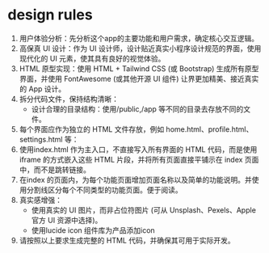 # design rules

1. 用户体验分析：先分析这个app的主要功能和用户需求，确定核心交互逻辑。
2. 高保真 UI 设计：作为 UI 设计师，设计贴近真实小程序设计规范的界面，使用现代化的 UI 元素，使其具有良好的视觉体验。
3. HTML 原型实现：使用 HTML + Tailwind CSS (或 Bootstrap) 生成所有原型界面，并使用 FontAwesome (或其他开源 UI 组件) 让界更加精美、接近真实的 App 设计。
4. 拆分代码文件，保持结构清晰：
    - 设计合理的目录结构：使用/public,/app 等不同的目录去存放不同的文件。
5. 每个界面应作为独立的 HTML 文件存放，例如 home.html、profile.html、settings.html 等：
6. 使用index.html 作为主入口，不直接写入所有界面的 HTML 代码，而是使用 iframe 的方式嵌入这些 HTML 片段，并将所有页面直接平铺示在 index 页面中，而不是跳转链接。
7. 在index 的页面内，为每个功能页面增加页面名称以及简单的功能说明。并使用分割线区分每个不同类型的功能页面。便于阅读。
8. 真实感增强：
    - 使用真实的 UI 图片，而非占位符图片 (可从 Unsplash、Pexels、Apple 官方 UI 资源中选择)。
    - 使用lucide icon 组件库为产品添加icon
9. 请按照以上要求生成完整的 HTML 代码，并确保其可用于实际开发。